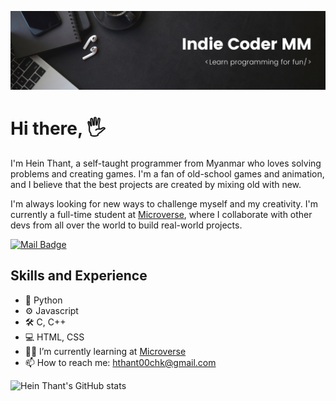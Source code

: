 ![Self-taught Programmer](https://raw.githubusercontent.com/IndieCoderMM/IndieCoderMM/master/icmm-banner.png)

# Hi there, 🖐

I'm Hein Thant, a self-taught programmer from Myanmar who loves solving problems and creating games. I'm a fan of old-school games and animation, and I believe that the best projects are created by mixing old with new.

I'm always looking for new ways to challenge myself and my creativity. I'm currently a full-time student at [Microverse](https://github.com/microverseinc), where I collaborate with other devs from all over the world to build real-world projects. 

[![Mail Badge](https://img.shields.io/badge/-hthant00chk-c0392b?style=flat&labelColor=c0392b&logo=gmail&logoColor=white)](mailto:hthant00chk@gmail.com)

## Skills and Experience
- 🐍 Python
- ⚙️ Javascript
- 🛠️ C, C++
- 💻 HTML, CSS
- 👨‍🚀 I’m currently learning at [Microverse](https://www.microverse.org)
- 📫 How to reach me: hthant00chk@gmail.com

![Hein Thant's GitHub stats](https://github-readme-stats.vercel.app/api?username=IndieCoderMM&show_icons=true&theme=radical)
